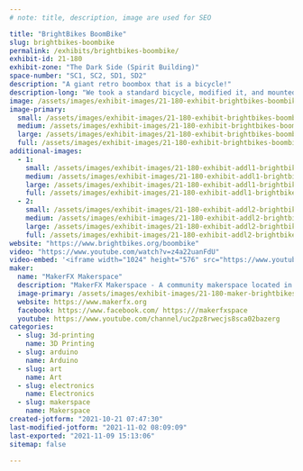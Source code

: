 ```yaml
---
# note: title, description, image are used for SEO

title: "BrightBikes BoomBike"
slug: brightbikes-boombike
permalink: /exhibits/brightbikes-boombike/
exhibit-id: 21-180
exhibit-zone: "The Dark Side (Spirit Building)"
space-number: "SC1, SC2, SD1, SD2"
description: "A giant retro boombox that is a bicycle!"
description-long: "We took a standard bicycle, modified it, and mounted a giant, functional 80&#039;s style boombox to the front. The BoomBike features a 900 watt sound system, and more than 16,000 LEDS! "
image: /assets/images/exhibit-images/21-180-exhibit-brightbikes-boombike-photo-oct-15-7-33-16-pm-1-2-large.png
image-primary: 
  small: /assets/images/exhibit-images/21-180-exhibit-brightbikes-boombike-photo-oct-15-7-33-16-pm-1-2-small.png
  medium: /assets/images/exhibit-images/21-180-exhibit-brightbikes-boombike-photo-oct-15-7-33-16-pm-1-2-medium.png
  large: /assets/images/exhibit-images/21-180-exhibit-brightbikes-boombike-photo-oct-15-7-33-16-pm-1-2-large.png
  full: /assets/images/exhibit-images/21-180-exhibit-brightbikes-boombike-photo-oct-15-7-33-16-pm-1-2-full.png
additional-images: 
  - 1:
    small: /assets/images/exhibit-images/21-180-exhibit-addl1-brightbikes-boombike-immerse-boombike-orlando-weekly-small.jpg
    medium: /assets/images/exhibit-images/21-180-exhibit-addl1-brightbikes-boombike-immerse-boombike-orlando-weekly-medium.jpg
    large: /assets/images/exhibit-images/21-180-exhibit-addl1-brightbikes-boombike-immerse-boombike-orlando-weekly-large.jpg
    full: /assets/images/exhibit-images/21-180-exhibit-addl1-brightbikes-boombike-immerse-boombike-orlando-weekly-full.jpg
  - 2:
    small: /assets/images/exhibit-images/21-180-exhibit-addl2-brightbikes-boombike-img-3226-small.jpg
    medium: /assets/images/exhibit-images/21-180-exhibit-addl2-brightbikes-boombike-img-3226-medium.jpg
    large: /assets/images/exhibit-images/21-180-exhibit-addl2-brightbikes-boombike-img-3226-large.jpg
    full: /assets/images/exhibit-images/21-180-exhibit-addl2-brightbikes-boombike-img-3226-full.jpg
website: "https://www.brightbikes.org/boombike"
video: "https://www.youtube.com/watch?v=z4a22uanFdU"
video-embed: '<iframe width="1024" height="576" src="https://www.youtube.com/embed/z4a22uanFdU?feature=oembed" frameborder="0" allow="accelerometer; autoplay; clipboard-write; encrypted-media; gyroscope; picture-in-picture" allowfullscreen></iframe>'
maker: 
  name: "MakerFX Makerspace"
  description: "MakerFX Makerspace - A community makerspace located in Orlando, FL with the tools, resources and community to help you bring your idea to life!"
  image-primary: /assets/images/exhibit-images/21-180-maker-brightbikes-boombike-download-medium.png
  website: https://www.makerfx.org
  facebook: https://www.facebook.com/ https:///makerfxspace 
  youtube: https://www.youtube.com/channel/uc2pz8rwecjs8sca02bazerg
categories: 
  - slug: 3d-printing
    name: 3D Printing
  - slug: arduino
    name: Arduino
  - slug: art
    name: Art
  - slug: electronics
    name: Electronics
  - slug: makerspace
    name: Makerspace
created-jotform: "2021-10-21 07:47:30"
last-modified-jotform: "2021-11-02 08:09:09"
last-exported: "2021-11-09 15:13:06"
sitemap: false

---
```

